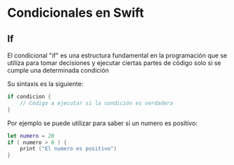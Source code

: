 # Condicionales en Swift

## If
El condicional "if" es una estructura fundamental en la programación que se utiliza para tomar decisiones y ejecutar ciertas partes de código solo si se cumple una determinada condición

Su sintaxis es la siguiente: 
```swift
if condicion {
    // Código a ejecutar si la condición es verdadera
}
```
Por ejemplo se puede utilizar para saber si un numero es positivo: 
```swift
let numero = 20
if ( numero > 0 ) {
    print ("El numero es positivo")
}
```
 
